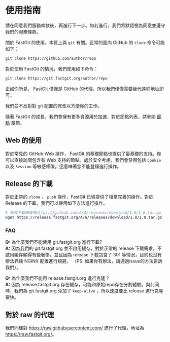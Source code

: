 # 使用指南

請在同意我們服務條款後，再進行下一步。如若進行，我們將默認視為同意並遵守我們的服務條款。

關於 FastGit 的使用，本質上與 `git` 有關。正常的面向 GitHub 的 `clone` 命令可能如下：

```bash
git clone https://github.com/author/repo
```

對於使用 FastGit 的情況，我們使用如下命令：

```bash
git clone https://git.fastgit.org/author/repo
```

正如你所見， FastGit 僅僅是 GitHub 的代理，所以我們僅僅需要替代遠程地址即可。

我們並不反對對 git 配置的修改以方便你的工作。

隨著 FastGit 的成長，我們會擁有更多資源用於加速，對於節點列表，請參閱 [節點](../zh-tw/node.html) 章節。

## Web 的使用

對於常見的 GitHub Web 操作， FastGit 的基礎節點也提供了最基礎的支持。你可以直接訪問包含有 Web 支持的節點。處於安全考慮，我們會禁用包括 `Cookie` 以及 `Session` 等敏感權限。這意味著您不能登錄進行操作。

## Release 的下載

對於正常的 `clone` ， `push` 操作，FastGit 已經提供了相當完善的操作。對於 Release 的下載，我們可以使用如下方法進行操作。

```bash
# 假設下載鏈接為https://github.com/A/A/releases/download/1.0/1.0.tar.gz
wget https://release.fastgit.org/A/A/releases/download/1.0/1.0.tar.gz
```

### FAQ

**Q:** 為什麼我們不能使用 git.fastgit.org 進行下載?  
**A:** 因為我們的 git.fastgit.org 並不啟用緩存，對於正常的 release 下載需求，不啟用緩存顯得有些奢侈。並且因為 release 下載包含了 301 等情況，目前也沒有辦法靠純 NGINX 配置進行規避。
（PS: 如果你有辦法，請通過issue的方法告訴我們）。

**Q:** 為什麼我們不能用 release.fastgit.org 進行克隆？  
**A:** 因為 release.fastgit.org 存在緩存，可能和原始repo存在分割體驗。與此同時，我們為 git.fastgit.org 添加了 `keep-alive` ，所以速度要比 release 進行克隆要快。

## 對於 raw 的代理

我們同樣對 <https://raw.githubusercontent.com/> 進行了代理，地址為 <https://raw.fastgit.org/>。
